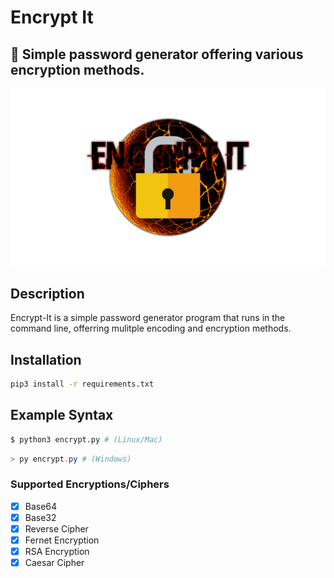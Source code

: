 # Encrypt It

## 🔐 Simple password generator offering various encryption methods.

<img src="assets/encrypt-it-banner.png" alt="Encrypt It banner">

## Description
Encrypt-It is a simple password generator program that runs in the command line, offerring mulitple encoding and encryption methods.

## Installation

```bash
pip3 install -r requirements.txt
```

## Example Syntax

```bash
$ python3 encrypt.py # (Linux/Mac)
```
```powershell
> py encrypt.py # (Windows)
```

### Supported Encryptions/Ciphers

- [x] Base64
- [x] Base32
- [x] Reverse Cipher
- [x] Fernet Encryption
- [x] RSA Encryption
- [x] Caesar Cipher